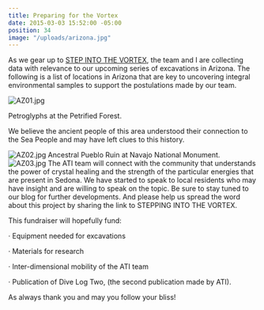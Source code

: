 ```yaml
---
title: Preparing for the Vortex
date: 2015-03-03 15:52:00 -05:00
position: 34
image: "/uploads/arizona.jpg"
---
```


As we gear up to [STEP INTO THE VORTEX](http://www.indiegogo.com/projects/stepping-into-the-vortex), the team and I are collecting data with relevance to our upcoming series of excavations in Arizona. The following is a list of locations in Arizona that are key to uncovering integral environmental samples to support the postulations made by our team.

![AZ01.jpg](/uploads/AZ01.jpg)

Petroglyphs at the Petrified Forest.

We believe the ancient people of this area understood their connection to the Sea People and may have left clues to this history.

![AZ02.jpg](/uploads/AZ02.jpg)
Ancestral Pueblo Ruin at Navajo National Monument.
![AZ03.jpg](/uploads/AZ03.jpg)
The ATI team will connect with the community that understands the power of crystal healing and the strength of the particular energies that are present in Sedona. We have started to speak to local residents who may have insight and are willing to speak on the topic. 
Be sure to stay tuned to our blog for further developments. And please help us spread the word about this project by sharing the link to STEPPING INTO THE VORTEX.  

This fundraiser will hopefully fund:

· Equipment needed for excavations

· Materials for research

· Inter-dimensional mobility of the ATI team

· Publication of Dive Log Two, (the second publication made by ATI).

 

As always thank you and may you follow your bliss!